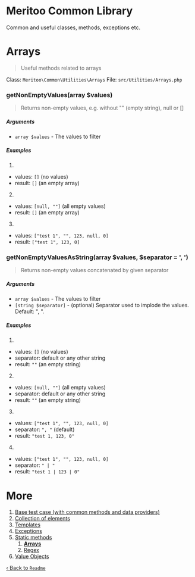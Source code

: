 # Meritoo Common Library

Common and useful classes, methods, exceptions etc.

# Arrays

> Useful methods related to arrays

Class: `Meritoo\Common\Utilities\Arrays`
File: `src/Utilities/Arrays.php`

### getNonEmptyValues(array $values)

> Returns non-empty values, e.g. without "" (empty string), null or []

##### Arguments

- `array $values` - The values to filter

##### Examples

1)

  - values: `[]` (no values)
  - result: `[]` (an empty array)

2)

  - values: `[null, ""]` (all empty values)
  - result: `[]` (an empty array)

3)

  - values: `["test 1", "", 123, null, 0]`
  - result: `["test 1", 123, 0]`

### getNonEmptyValuesAsString(array $values, $separator = ', ')

> Returns non-empty values concatenated by given separator

##### Arguments

- `array $values` - The values to filter
- `[string $separator]` - (optional) Separator used to implode the values. Default: ", ".

##### Examples

1)

  - values: `[]` (no values)
  - separator: default or any other string
  - result: `""` (an empty string)

2)

  - values: `[null, ""]` (all empty values)
  - separator: default or any other string
  - result: `""` (an empty string)

3)

  - values: `["test 1", "", 123, null, 0]`
  - separator: `", "` (default)
  - result: `"test 1, 123, 0"`

4)

  - values: `["test 1", "", 123, null, 0]`
  - separator: `" | "`
  - result: `"test 1 | 123 | 0"`

# More

1. [Base test case (with common methods and data providers)](../Base-test-case.md)
2. [Collection of elements](../Collection/Collection.md)
3. [Templates](../Collection/Templates.md)
4. [Exceptions](../Exceptions.md)
5. [Static methods](../Static-methods.md)
   1. [**Arrays**](Arrays.md)
   2. [Regex](Regex.md)
6. [Value Objects](../Value-Objects.md)

[&lsaquo; Back to `Readme`](../../README.md)
